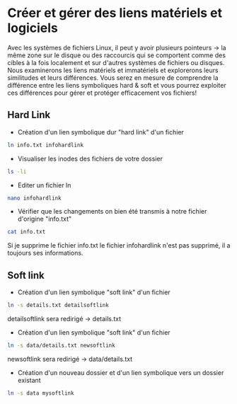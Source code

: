 # Créer et gérer des liens matériels et logiciels

Avec les systèmes de fichiers Linux, il peut y avoir plusieurs pointeurs -> la même zone sur le disque ou des raccourcis qui se comportent comme des cibles à la fois localement et sur d'autres systèmes de fichiers ou disques.
Nous examinerons les liens matériels et immatériels et explorerons leurs similitudes et leurs différences. 
Vous serez en mesure de comprendre la différence entre les liens symboliques hard & soft et vous pourrez exploiter ces différences pour gérer et protéger efficacement vos fichiers!

## Hard Link

- Création d'un lien symbolique dur "hard link" d'un fichier

```bash
ln info.txt infohardlink
```

- Visualiser les inodes des fichiers de votre dossier

```bash
ls -li 
```

- Editer un fichier ln

```bash
nano infohardlink
```

- Vérifier que les changements on bien été transmis à notre fichier d'origine "info.txt"

```bash
cat info.txt
```

Si je supprime le fichier info.txt le fichier infohardlink n'est pas supprimé, il a toujours ses informations.

## Soft link

- Création d'un lien symbolique "soft link" d'un fichier

```bash
ln -s details.txt detailsoftlink
```

detailsoftlink sera redirigé -> details.txt

- Création d'un lien symbolique "soft link" d'un fichier

```bash
ln -s data/details.txt newsoftlink
```

newsoftlink sera redirigé -> data/details.txt

- Création d'un nouveau dossier et d'un lien symbolique vers un dossier existant

```bash
ln -s data mysoftlink
```
